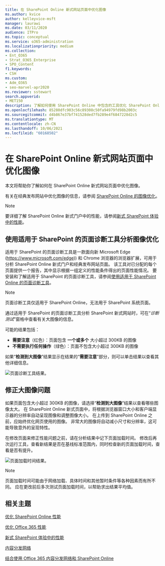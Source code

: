 ```yaml
---
title: 在 SharePoint Online 新式网站页面中优化图像
ms.author: kvice
author: kelleyvice-msft
manager: laurawi
ms.date: 03/11/2020
audience: ITPro
ms.topic: conceptual
ms.service: o365-administration
ms.localizationpriority: medium
ms.collection:
- Ent_O365
- Strat_O365_Enterprise
- SPO_Content
f1.keywords:
- CSH
ms.custom:
- Adm_O365
- seo-marvel-apr2020
ms.reviewer: sstewart
search.appverid:
- MET150
description: 了解如何使用 SharePoint Online 中包含的工具优化 SharePoint Online 新式网站页面中的图像。
ms.openlocfilehash: 85280dfc903c56c89308c50fa94979fd98b2003c
ms.sourcegitcommit: d4b867e37bf741528ded7fb289e4f6847228d2c5
ms.translationtype: MT
ms.contentlocale: zh-CN
ms.lasthandoff: 10/06/2021
ms.locfileid: "60168502"
---
```

# <a name="optimize-images-in-sharepoint-online-modern-site-pages"></a>在 SharePoint Online 新式网站页面中优化图像

本文将帮助你了解如何在 SharePoint Online 新式网站页面中优化图像。

有关在经典发布网站中优化图像的信息，请参阅 [SharePoint Online 的图像优化](image-optimization-for-sharepoint-online.md)。

>[!NOTE]
>要详细了解 SharePoint Online 新式门户中的性能，请参阅[新式 SharePoint 体验中的性能](/sharepoint/modern-experience-performance)。

## <a name="use-the-page-diagnostics-for-sharepoint-tool-to-analyze-image-optimization"></a>使用适用于 SharePoint 的页面诊断工具分析图像优化

适用于 SharePoint 的页面诊断工具是一款面向新 Microsoft Edge (https://www.microsoft.com/edge)) 和 Chrome 浏览器的浏览器扩展，可用于分析 SharePoint Online 新式门户和经典发布网站页面。 该工具对已分配的每个页面提供一个报告，其中显示根据一组定义的性能条件得出的页面性能情况。 要安装和了解适用于 SharePoint 的页面诊断工具，请参阅[使用适用于 SharePoint Online 的页面诊断工具](page-diagnostics-for-spo.md)。

>[!NOTE]
>页面诊断工具仅适用于 SharePoint Online，无法用于 SharePoint 系统页面。

通过适用于 SharePoint 的页面诊断工具分析 SharePoint 新式网站时，可在“_诊断测试_”窗格中查看有关大图像的信息。

可能的结果包括：

- **需要注意**（红色）：页面包含 **一个或多个** 大小超过 300KB 的图像
- **不需要执行任何操作**（绿色）：页面不包含大小超过 300KB 的图像

如果“**检测到大图像**”结果显示在结果的“**需要注意**”部分，则可以单击结果以查看其他详细信息。

![页面诊断工具结果。](../media/modern-portal-optimization/pagediag-large-images.png)

## <a name="remediate-large-image-issues"></a>修正大图像问题

如果页面包含大小超过 300KB 的图像，请选择“**检测到大图像**”结果以查看哪些图像太大。 在 SharePoint Online 新式页面中，将根据浏览器窗口大小和客户端显示器的分辨率自动呈现图像和调整图像大小。 在上传到 SharePoint Online 之前，应始终优化网页使用的图像。 非常大的图像将自动减小尺寸和分辨率，这可能导致意外的呈现特性。

在修改页面来修正性能问题之前，请在分析结果中记下页面加载时间。 修改后再次运行工具，查看新结果是否在基线标准范围内，同时检查新的页面加载时间，查看是否有提升。

![页面加载时间结果。](../media/modern-portal-optimization/pagediag-page-load-time.png)

>[!NOTE]
>页面加载时间可能由于网络加载、具体时间和其他暂时条件等各种因素而有所不同。 应在更改前后多次测试页面加载时间，以帮助求出结果平均值。

## <a name="related-topics"></a>相关主题

[优化 SharePoint Online 性能](tune-sharepoint-online-performance.md)

[优化 Office 365 性能](tune-microsoft-365-performance.md)

[新式 SharePoint 体验中的性能](/sharepoint/modern-experience-performance)

[内容分发网络](content-delivery-networks.md)

[结合使用 Office 365 内容分发网络和 SharePoint Online](use-microsoft-365-cdn-with-spo.md)